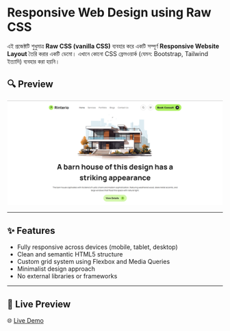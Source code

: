 # Responsive Web Design using Raw CSS

এই প্রজেক্টটি শুধুমাত্র **Raw CSS (vanilla CSS)** ব্যবহার করে একটি সম্পূর্ণ
**Responsive Website Layout** তৈরি করার একটি ডেমো। এখানে কোনো CSS ফ্রেমওয়ার্ক
(যেমন: Bootstrap, Tailwind ইত্যাদি) ব্যবহার করা হয়নি।

## 🔍 Preview

![Responsive Layout Screenshot](/Screenshot_5.png)

---

## ✨ Features

- Fully responsive across devices (mobile, tablet, desktop)
- Clean and semantic HTML5 structure
- Custom grid system using Flexbox and Media Queries
- Minimalist design approach
- No external libraries or frameworks

---

## 🚀 Live Preview

🌐 [Live Demo](https://codewitharts.github.io/rinterio-vanillacss/)
